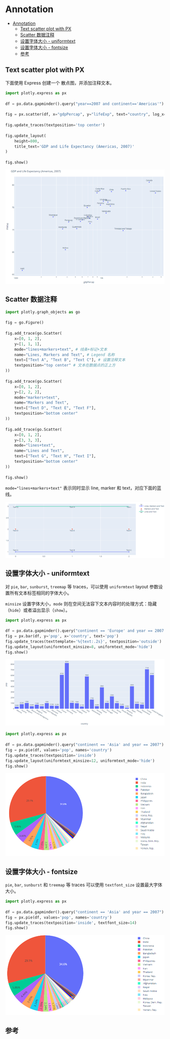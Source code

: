 # Annotation

- [Annotation](#annotation)
  - [Text scatter plot with PX](#text-scatter-plot-with-px)
  - [Scatter 数据注释](#scatter-%e6%95%b0%e6%8d%ae%e6%b3%a8%e9%87%8a)
  - [设置字体大小 - uniformtext](#%e8%ae%be%e7%bd%ae%e5%ad%97%e4%bd%93%e5%a4%a7%e5%b0%8f---uniformtext)
  - [设置字体大小 - fontsize](#%e8%ae%be%e7%bd%ae%e5%ad%97%e4%bd%93%e5%a4%a7%e5%b0%8f---fontsize)
  - [参考](#%e5%8f%82%e8%80%83)

## Text scatter plot with PX

下面使用 Express 创建一个 散点图，并添加注释文本。

```py
import plotly.express as px

df = px.data.gapminder().query("year==2007 and continent=='Americas'")

fig = px.scatter(df, x="gdpPercap", y="lifeExp", text="country", log_x=True, size_max=60)

fig.update_traces(textposition='top center')

fig.update_layout(
    height=800,
    title_text='GDP and Life Expectancy (Americas, 2007)'
)

fig.show()
```

![scatter](images/2020-03-28-15-23-05.png)

## Scatter 数据注释

```py
import plotly.graph_objects as go

fig = go.Figure()

fig.add_trace(go.Scatter(
    x=[0, 1, 2],
    y=[1, 1, 1],
    mode="lines+markers+text", # 线条+标记+文本
    name="Lines, Markers and Text", # Legend 名称
    text=["Text A", "Text B", "Text C"], # 设置注释文本
    textposition="top center" # 文本在数据点的正上方
))

fig.add_trace(go.Scatter(
    x=[0, 1, 2],
    y=[2, 2, 2],
    mode="markers+text",
    name="Markers and Text",
    text=["Text D", "Text E", "Text F"],
    textposition="bottom center"
))

fig.add_trace(go.Scatter(
    x=[0, 1, 2],
    y=[3, 3, 3],
    mode="lines+text",
    name="Lines and Text",
    text=["Text G", "Text H", "Text I"],
    textposition="bottom center"
))

fig.show()
```

`mode="lines+markers+text"` 表示同时显示 line, marker 和 text，对应下面的蓝线。

![scatter](images/2020-03-28-15-26-54.png)

## 设置字体大小 - uniformtext

对 `pie`, `bar`, `sunburst`, `treemap` 等 traces，可以使用 `uniformtext` layout 参数设置所有文本标签相同的字体大小。

`minsize` 设置字体大小，`mode` 则在空间无法容下文本内容时的处理方式：隐藏（`hide`）或者溢出显示（`show`）。

```py
import plotly.express as px

df = px.data.gapminder().query("continent == 'Europe' and year == 2007 and pop > 2.e6")
fig = px.bar(df, y='pop', x='country', text='pop')
fig.update_traces(texttemplate='%{text:.2s}', textposition='outside')
fig.update_layout(uniformtext_minsize=8, uniformtext_mode='hide')
fig.show()
```

![bar](images/2020-03-28-15-42-26.png)

```py
import plotly.express as px

df = px.data.gapminder().query("continent == 'Asia' and year == 2007")
fig = px.pie(df, values='pop', names='country')
fig.update_traces(textposition='inside')
fig.update_layout(uniformtext_minsize=12, uniformtext_mode='hide')
fig.show()
```

![pie](images/2020-03-28-16-56-03.png)

## 设置字体大小 - fontsize

`pie`, `bar`, `sunburst` 和 `treemap` 等 traces 可以使用 `textfont_size` 设置最大字体大小。

```py
import plotly.express as px

df = px.data.gapminder().query("continent == 'Asia' and year == 2007")
fig = px.pie(df, values='pop', names='country')
fig.update_traces(textposition='inside', textfont_size=14)
fig.show()
```

![pie](images/2020-03-28-17-07-24.png)

## 参考

